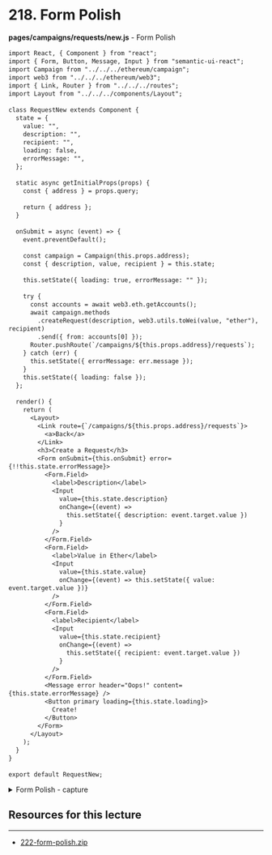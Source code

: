 # 218. Form Polish

**pages/campaigns/requests/new.js** - Form Polish
```
import React, { Component } from "react";
import { Form, Button, Message, Input } from "semantic-ui-react";
import Campaign from "../../../ethereum/campaign";
import web3 from "../../../ethereum/web3";
import { Link, Router } from "../../../routes";
import Layout from "../../../components/Layout";

class RequestNew extends Component {
  state = {
    value: "",
    description: "",
    recipient: "",
    loading: false,
    errorMessage: "",
  };

  static async getInitialProps(props) {
    const { address } = props.query;

    return { address };
  }

  onSubmit = async (event) => {
    event.preventDefault();

    const campaign = Campaign(this.props.address);
    const { description, value, recipient } = this.state;

    this.setState({ loading: true, errorMessage: "" });

    try {
      const accounts = await web3.eth.getAccounts();
      await campaign.methods
        .createRequest(description, web3.utils.toWei(value, "ether"), recipient)
        .send({ from: accounts[0] });
      Router.pushRoute(`/campaigns/${this.props.address}/requests`);
    } catch (err) {
      this.setState({ errorMessage: err.message });
    }
    this.setState({ loading: false });
  };

  render() {
    return (
      <Layout>
        <Link route={`/campaigns/${this.props.address}/requests`}>
          <a>Back</a>
        </Link>
        <h3>Create a Request</h3>
        <Form onSubmit={this.onSubmit} error={!!this.state.errorMessage}>
          <Form.Field>
            <label>Description</label>
            <Input
              value={this.state.description}
              onChange={(event) =>
                this.setState({ description: event.target.value })
              }
            />
          </Form.Field>
          <Form.Field>
            <label>Value in Ether</label>
            <Input
              value={this.state.value}
              onChange={(event) => this.setState({ value: event.target.value })}
            />
          </Form.Field>
          <Form.Field>
            <label>Recipient</label>
            <Input
              value={this.state.recipient}
              onChange={(event) =>
                this.setState({ recipient: event.target.value })
              }
            />
          </Form.Field>
          <Message error header="Oops!" content={this.state.errorMessage} />
          <Button primary loading={this.state.loading}>
            Create!
          </Button>
        </Form>
      </Layout>
    );
  }
}

export default RequestNew;
```

<details>
  <summary>Form Polish - capture</summary>

**Note: key in invalid address, then click Create!** 
![218.1_Form-Polish.png](../imgs/218.1_Form-Polish.png)
---
**Note: key in valid address, click reject on metamask** 
![218.2_Form-Polish.png](../imgs/218.2_Form-Polish.png)
---
![218.3_Form-Polish.png](../imgs/218.3_Form-Polish.png)
---
</details>

##  Resources for this lecture

---

-   [222-form-polish.zip](https://beatlesm.s3.us-west-1.amazonaws.com/ethereum-and-solidity-complete-developer-guide/222-form-polish.zip)